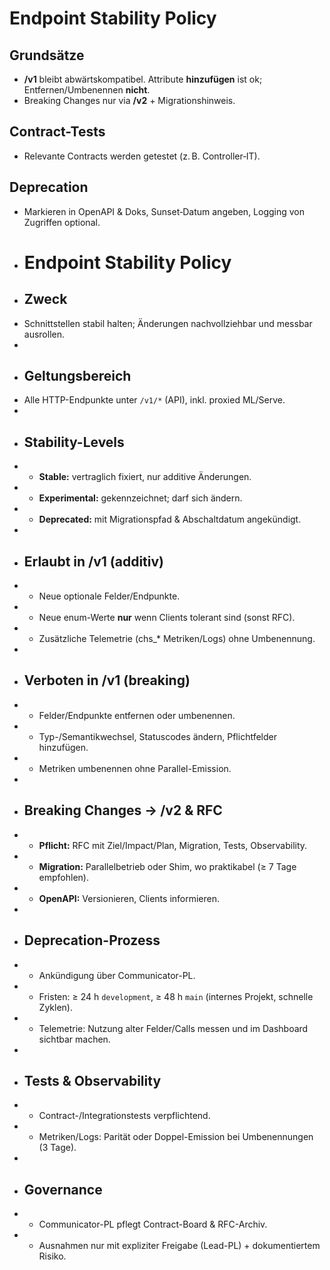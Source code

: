 # Endpoint Stability Policy

## Grundsätze
- **/v1** bleibt abwärtskompatibel. Attribute **hinzufügen** ist ok; Entfernen/Umbenennen **nicht**.
- Breaking Changes nur via **/v2** + Migrationshinweis.

## Contract-Tests
- Relevante Contracts werden getestet (z. B. Controller‑IT).

## Deprecation
- Markieren in OpenAPI & Doks, Sunset‑Datum angeben, Logging von Zugriffen optional.
+ # Endpoint Stability Policy
+ ## Zweck
+ Schnittstellen stabil halten; Änderungen nachvollziehbar und messbar ausrollen.
+ 
+ ## Geltungsbereich
+ Alle HTTP-Endpunkte unter `/v1/*` (API), inkl. proxied ML/Serve.
+ 
+ ## Stability-Levels
+ - **Stable:** vertraglich fixiert, nur additive Änderungen.
+ - **Experimental:** gekennzeichnet; darf sich ändern.
+ - **Deprecated:** mit Migrationspfad & Abschaltdatum angekündigt.
+ 
+ ## Erlaubt in /v1 (additiv)
+ - Neue optionale Felder/Endpunkte.
+ - Neue enum-Werte **nur** wenn Clients tolerant sind (sonst RFC).
+ - Zusätzliche Telemetrie (chs_* Metriken/Logs) ohne Umbenennung.
+ 
+ ## Verboten in /v1 (breaking)
+ - Felder/Endpunkte entfernen oder umbenennen.
+ - Typ-/Semantikwechsel, Statuscodes ändern, Pflichtfelder hinzufügen.
+ - Metriken umbenennen ohne Parallel-Emission.
+ 
+ ## Breaking Changes → /v2 & RFC
+ - **Pflicht:** RFC mit Ziel/Impact/Plan, Migration, Tests, Observability.
+ - **Migration:** Parallelbetrieb oder Shim, wo praktikabel (≥ 7 Tage empfohlen).
+ - **OpenAPI:** Versionieren, Clients informieren.
+ 
+ ## Deprecation-Prozess
+ - Ankündigung über Communicator-PL.
+ - Fristen: ≥ 24 h `development`, ≥ 48 h `main` (internes Projekt, schnelle Zyklen).
+ - Telemetrie: Nutzung alter Felder/Calls messen und im Dashboard sichtbar machen.
+ 
+ ## Tests & Observability
+ - Contract-/Integrationstests verpflichtend.
+ - Metriken/Logs: Parität oder Doppel-Emission bei Umbenennungen (3 Tage).
+ 
+ ## Governance
+ - Communicator-PL pflegt Contract-Board & RFC-Archiv.
+ - Ausnahmen nur mit expliziter Freigabe (Lead-PL) + dokumentiertem Risiko.